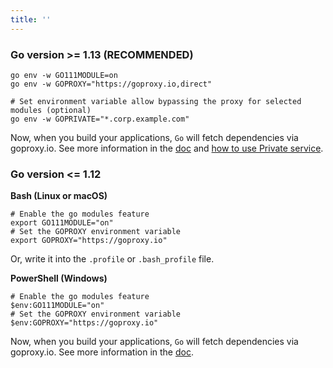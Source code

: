 ```yaml
---
title: ''
---
```


### Go version >= 1.13 (RECOMMENDED)

```shell
go env -w GO111MODULE=on
go env -w GOPROXY="https://goproxy.io,direct"

# Set environment variable allow bypassing the proxy for selected modules (optional)
go env -w GOPRIVATE="*.corp.example.com"
```

Now, when you build your applications, `Go` will fetch dependencies via goproxy.io. See more information in the [doc](docs/getting-started.html) and [how to use Private service](docs/goproxyio-private.html).

### Go version <= 1.12

**Bash (Linux or macOS)**

```shell
# Enable the go modules feature
export GO111MODULE="on"
# Set the GOPROXY environment variable
export GOPROXY="https://goproxy.io"
```

Or, write it into the `.profile` or `.bash_profile` file.

**PowerShell (Windows)**

```shell
# Enable the go modules feature
$env:GO111MODULE="on"
# Set the GOPROXY environment variable
$env:GOPROXY="https://goproxy.io"
```

Now, when you build your applications, `Go` will fetch dependencies via goproxy.io. See more information in the [doc](docs/getting-started.html).
